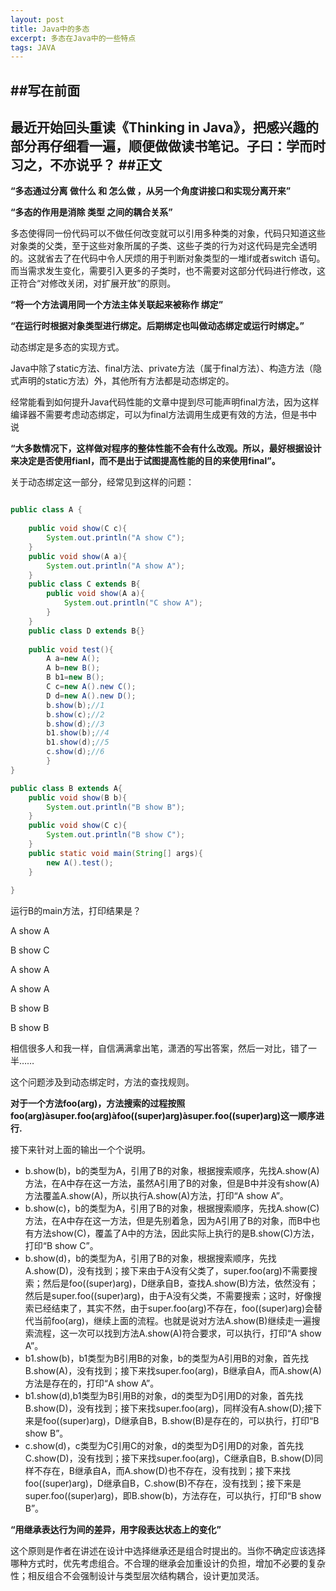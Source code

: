 ```yaml
---
layout: post
title: Java中的多态
excerpt: 多态在Java中的一些特点
tags: JAVA
---
```


##写在前面
-------------
最近开始回头重读《Thinking in Java》，把感兴趣的部分再仔细看一遍，顺便做做读书笔记。子曰：学而时习之，不亦说乎？ 
##正文
-------------
**“多态通过分离 做什么 和 怎么做 ，从另一个角度讲接口和实现分离开来”**

**“多态的作用是消除 类型 之间的耦合关系”**

多态使得同一份代码可以不做任何改变就可以引用多种类的对象，代码只知道这些对象类的父类，至于这些对象所属的子类、这些子类的行为对这代码是完全透明的。这就省去了在代码中令人厌烦的用于判断对象类型的一堆if或者switch 语句。而当需求发生变化，需要引入更多的子类时，也不需要对这部分代码进行修改，这正符合“对修改关闭，对扩展开放”的原则。

 

**“将一个方法调用同一个方法主体关联起来被称作 绑定”**

**“在运行时根据对象类型进行绑定。后期绑定也叫做动态绑定或运行时绑定。”**

动态绑定是多态的实现方式。

Java中除了static方法、final方法、private方法（属于final方法）、构造方法（隐式声明的static方法）外，其他所有方法都是动态绑定的。

经常能看到如何提升Java代码性能的文章中提到尽可能声明final方法，因为这样编译器不需要考虑动态绑定，可以为final方法调用生成更有效的方法，但是书中说

**“大多数情况下，这样做对程序的整体性能不会有什么改观。所以，最好根据设计来决定是否使用fianl，而不是出于试图提高性能的目的来使用final”。**

 

关于动态绑定这一部分，经常见到这样的问题：

```java

public class A {
    
    public void show(C c){
        System.out.println("A show C");
    }
    public void show(A a){
        System.out.println("A show A");
    }
    public class C extends B{
        public void show(A a){
            System.out.println("C show A");
        }
    }
    public class D extends B{}
    
    public void test(){
        A a=new A();
        A b=new B();
        B b1=new B();
        C c=new A().new C();
        D d=new A().new D();
        b.show(b);//1
        b.show(c);//2
        b.show(d);//3
        b1.show(b);//4
        b1.show(d);//5
        c.show(d);//6
        }
}

public class B extends A{
    public void show(B b){
        System.out.println("B show B");
    }
    public void show(C c){
        System.out.println("B show C");
    }
    public static void main(String[] args){
        new A().test();
    }
    
}
```

运行B的main方法，打印结果是？

A show A

B show C

A show A

A show A

B show B

B show B

 

相信很多人和我一样，自信满满拿出笔，潇洒的写出答案，然后一对比，错了一半……

这个问题涉及到动态绑定时，方法的查找规则。

**对于一个方法foo(arg)，方法搜索的过程按照foo(arg)àsuper.foo(arg)àfoo((super)arg)àsuper.foo((super)arg)这一顺序进行.**

接下来针对上面的输出一个个说明。

*	b.show(b)，b的类型为A，引用了B的对象，根据搜索顺序，先找A.show(A)方法，在A中存在这一方法，虽然A引用了B的对象，但是B中并没有show(A)方法覆盖A.show(A)，所以执行A.show(A)方法，打印“A show A”。   
*	b.show(c)，b的类型为A，引用了B的对象，根据搜索顺序，先找A.show(C)方法，在A中存在这一方法，但是先别着急，因为A引用了B的对象，而B中也有方法show(C)，覆盖了A中的方法，因此实际上执行的是B.show(C)方法，打印“B show C”。
*	b.show(d)，b的类型为A，引用了B的对象，根据搜索顺序，先找A.show(D)，没有找到；接下来由于A没有父类了，super.foo(arg)不需要搜索；然后是foo((super)arg)，D继承自B，查找A.show(B)方法，依然没有；然后是super.foo((super)arg)，由于A没有父类，不需要搜索；这时，好像搜索已经结束了，其实不然，由于super.foo(arg)不存在，foo((super)arg)会替代当前foo(arg)，继续上面的流程。也就是说对方法A.show(B)继续走一遍搜索流程，这一次可以找到方法A.show(A)符合要求，可以执行，打印“A show A”。
*	b1.show(b)，b1类型为B引用B的对象，b的类型为A引用B的对象，首先找B.show(A)，没有找到；接下来找super.foo(arg)，B继承自A，而A.show(A)方法是存在的，打印“A show A”。
*	b1.show(d),b1类型为B引用B的对象，d的类型为D引用D的对象，首先找B.show(D)，没有找到；接下来找super.foo(arg)，同样没有A.show(D);接下来是foo((super)arg)，D继承自B，B.show(B)是存在的，可以执行，打印“B show B”。
*	c.show(d)，c类型为C引用C的对象，d的类型为D引用D的对象，首先找C.show(D)，没有找到；接下来找super.foo(arg)，C继承自B，B.show(D)同样不存在，B继承自A，而A.show(D)也不存在，没有找到；接下来找foo((super)arg)，D继承自B，C.show(B)不存在，没有找到；接下来是super.foo((super)arg)，即B.show(b)，方法存在，可以执行，打印“B show B”。
 

**“用继承表达行为间的差异，用字段表达状态上的变化”**

这个原则是作者在讲述在设计中选择继承还是组合时提出的。当你不确定应该选择哪种方式时，优先考虑组合。不合理的继承会加重设计的负担，增加不必要的复杂性；相反组合不会强制设计与类型层次结构耦合，设计更加灵活。

